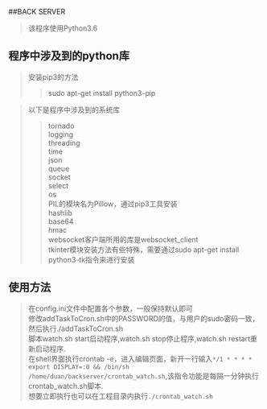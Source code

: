 ##BACK SERVER

> 该程序使用Python3.6

## 程序中涉及到的python库
 
> 安装pip3的方法  
>> sudo apt-get install python3-pip  

> 以下是程序中涉及到的系统库  
>> tornado  
>> logging  
>> threading   
>> time  
>> json  
>> queue  
>> socket  
>> select  
>> os  
>> PIL的模块名为Pillow，通过pip3工具安装  
>> hashlib  
>> base64  
>> hmac  
>> websocket客户端所用的库是websocket_client  
>> tkinter模块安装方法有些特殊，需要通过sudo apt-get install python3-tk指令来进行安装


## 使用方法

> 在config.ini文件中配置各个参数，一般保持默认即可  
> 修改addTaskToCron.sh中的PASSWORD的值，与用户的sudo密码一致，然后执行./addTaskToCron.sh  
> 脚本watch.sh start启动程序,watch.sh stop停止程序,watch.sh restart重新启动程序.  
> 在shell界面执行crontab -e，进入编辑页面，新开一行输入`*/1 * * * * export DISPLAY=:0 && /bin/sh /home/duan/backserver/crontab_watch.sh`,该指令功能是每隔一分钟执行crontab_watch.sh脚本.  
> 想要立即执行也可以在工程目录内执行`./crontab_watch.sh`  
